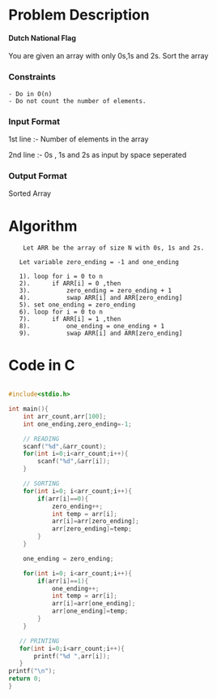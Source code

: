 # Problem Description

#### Dutch National Flag

You are given an array with only 0s,1s and 2s. Sort the array

### Constraints

    - Do in O(n)
    - Do not count the number of elements.

### Input Format

1st line :- Number of elements in the array

2nd line :- 0s , 1s and 2s as input by space seperated

### Output Format

Sorted Array

# Algorithm

        Let ARR be the array of size N with 0s, 1s and 2s.

       Let variable zero_ending = -1 and one_ending

       1). loop for i = 0 to n
       2).      if ARR[i] = 0 ,then
       3).          zero_ending = zero_ending + 1
       4).          swap ARR[i] and ARR[zero_ending]
       5). set one_ending = zero_ending
       6). loop for i = 0 to n
       7).      if ARR[i] = 1 ,then
       8).          one_ending = one_ending + 1
       9).          swap ARR[i] and ARR[zero_ending]

# Code in C

```c

#include<stdio.h>

int main(){
    int arr_count,arr[100];
    int one_ending,zero_ending=-1;

    // READING
    scanf("%d",&arr_count);
    for(int i=0;i<arr_count;i++){
        scanf("%d",&arr[i]);
    }

    // SORTING
    for(int i=0; i<arr_count;i++){
        if(arr[i]==0){
            zero_ending++;
            int temp = arr[i];
            arr[i]=arr[zero_ending];
            arr[zero_ending]=temp;
        }
    }

    one_ending = zero_ending;

    for(int i=0; i<arr_count;i++){
        if(arr[i]==1){
            one_ending++;
            int temp = arr[i];
            arr[i]=arr[one_ending];
            arr[one_ending]=temp;
        }
    }

   // PRINTING
   for(int i=0;i<arr_count;i++){
       printf("%d ",arr[i]);
   }
printf("\n");
return 0;
}

```
